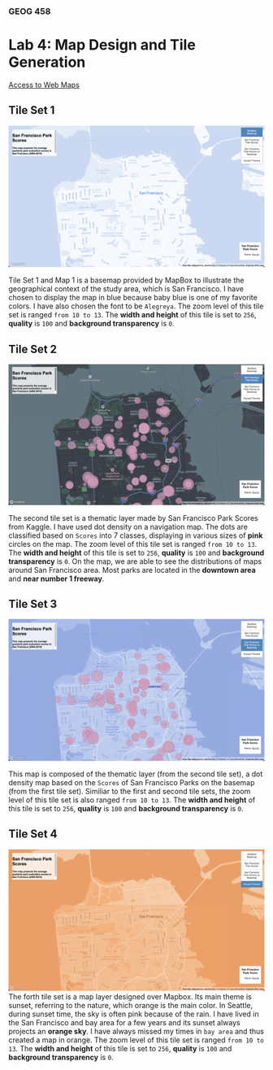 ### GEOG 458

# Lab 4: Map Design and Tile Generation 

[Access to Web Maps](https://00jas.github.io/geog458-mapDesigns/index.html)

## Tile Set 1 
![Basemap](assets/tile_sets_1/basemap_screenshot.png)

Tile Set 1 and Map 1 is a basemap provided by MapBox to illustrate the geographical context of the study area, which is San Francisco. I have chosen to display the map in blue because baby blue is one of my favorite colors. I have also chosen the font to be `Alegreya`. The zoom level of this tile set is ranged `from 10 to 13`. The **width and height** of this tile is set to `256`, **quality** is `100` and **background transparency** is `0`.

## Tile Set 2
![Map of San Francisco Park Scores](assets/tile_sets_2/second_screenshot.png)

The second tile set is a thematic layer made by San Francisco Park Scores from Kaggle. I have used dot density on a navigation map. The dots are classified based on `Scores` into 7 classes, displaying in various sizes of **pink** circles on the map. The zoom level of this tile set is ranged `from 10 to 13`. The **width and height** of this tile is set to `256`, **quality** is `100` and **background transparency** is `0`. On the map, we are able to see the distributions of maps around San Francisco area. Most parks are located in the **downtown area** and **near number 1 freeway**. 

## Tile Set 3 
![Map of San Francisco Park on basemap](assets/tile_sets_3//third_screenshot.png)

This map is composed of the thematic layer (from the second tile set), a dot density map based on the `Scores` of San Francisco Parks on the basemap (from the first tile set). Similiar to the first and second tile sets, the zoom level of this tile set is also ranged `from 10 to 13`. The **width and height** of this tile is set to `256`, **quality** is `100` and **background transparency** is `0`.

## Tile Set 4
![Map of San Francisco Sunset-Themed](assets/tile_sets_4/forth_screenshot.png)
The forth tile set is a map layer designed over Mapbox. Its main theme is sunset, referring to the nature, which orange is the main color. In Seattle, during sunset time, the sky is often pink because of the rain. I have lived in the San Francisco and bay area for a few years and its sunset always projects an **orange sky**. I have always missed my times in `bay area` and thus created a map in orange. The zoom level of this tile set is ranged `from 10 to 13`. The **width and height** of this tile is set to `256`, **quality** is `100` and **background transparency** is `0`.
